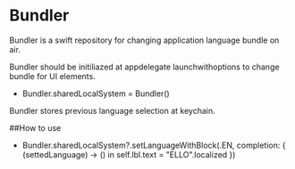 # Bundler

Bundler is a swift repository for changing application language bundle on air.

Bundler should be initiliazed at appdelegate launchwithoptions to change bundle for UI elements.

- Bundler.sharedLocalSystem = Bundler()


Bundler stores previous language selection at keychain. 


##How to use

- Bundler.sharedLocalSystem?.setLanguageWithBlock(.EN, completion: { (settedLanguage) -> () in
self.lbl.text = "ELLO".localized
})
